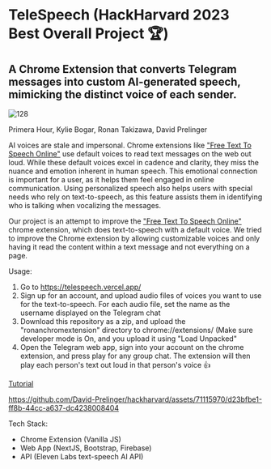 <h1>TeleSpeech (HackHarvard 2023 Best Overall Project 🏆)</h1>
<h2>A Chrome Extension that converts Telegram messages into custom AI-generated speech, mimicking the distinct voice of each sender. </h2>

![128](https://github.com/David-Prelinger/hackharvard/assets/71115970/ccef3cd6-6923-4c01-ad7b-a7444116154a)

Primera Hour, Kylie Bogar, Ronan Takizawa, David Prelinger

AI voices are stale and impersonal. Chrome extensions like <a href="https://chrome.google.com/webstore/detail/free-text-to-speech-onlin/npdkkcjlmhcnnaoobfdjndibfkkhhdfn">"Free Text To Speech Online"</a> use default voices to read text messages on the web out loud. While these default voices excel in cadence and clarity, they miss the nuance and emotion inherent in human speech. This emotional connection is important for a user, as it helps them feel engaged in online communication. Using personalized speech also helps users with special needs who rely on text-to-speech, as this feature assists them in identifying who is talking when vocalizing the messages.

Our project is an attempt to improve the <a href="https://chrome.google.com/webstore/detail/free-text-to-speech-onlin/npdkkcjlmhcnnaoobfdjndibfkkhhdfn">"Free Text To Speech Online"</a> chrome extension, which does text-to-speech with a default voice. We tried to improve the Chrome extension by allowing customizable voices and only having it read the content within a text message and not everything on a page. 

Usage:

1. Go to https://telespeech.vercel.app/
2. Sign up for an account, and upload audio files of voices you want to use for the text-to-speech. For each audio file, set the name as the username displayed on the Telegram chat
3. Download this repository as a zip, and upload the "ronanchromextension" directory to chrome://extensions/ (Make sure developer mode is On, and you upload it using "Load Unpacked"
4. Open the Telegram web app, sign into your account on the chrome extension, and press play for any group chat. The extension will then play each person's text out loud in that person's voice 👍

<a href="https://www.youtube.com/watch?v=FSYjliOjmUY&ab_channel=PrimeraHour">Tutorial</a>


https://github.com/David-Prelinger/hackharvard/assets/71115970/d23bfbe1-ff8b-44cc-a637-dc4238008404




Tech Stack: 
- Chrome Extension (Vanilla JS)
- Web App (NextJS, Bootstrap, Firebase)
- API (Eleven Labs text-speech AI API)
